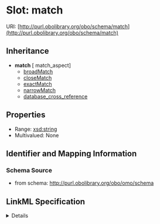 # Slot: match

URI: [http://purl.obolibrary.org/obo/schema/match](http://purl.obolibrary.org/obo/schema/match)




## Inheritance

* **match** [ match_aspect]
    * [broadMatch](broadMatch.md)
    * [closeMatch](closeMatch.md)
    * [exactMatch](exactMatch.md)
    * [narrowMatch](narrowMatch.md)
    * [database_cross_reference](database_cross_reference.md)





## Properties

* Range: [xsd:string](http://www.w3.org/2001/XMLSchema#string)
* Multivalued: None







## Identifier and Mapping Information







### Schema Source


* from schema: http://purl.obolibrary.org/obo/omo/schema




## LinkML Specification

<details>
```yaml
name: match
from_schema: http://purl.obolibrary.org/obo/omo/schema
rank: 1000
abstract: true
mixins:
- match_aspect
alias: match
range: string

```
</details>